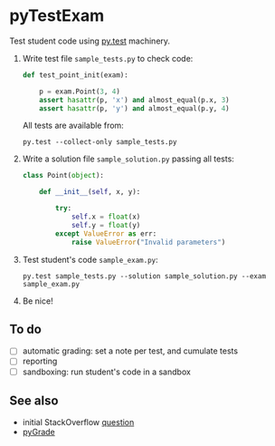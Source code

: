 pyTestExam
============

Test student code using [py.test](https://docs.pytest.org/) machinery.

1.  Write test file `sample_tests.py` to check code:

    ``` python
    def test_point_init(exam):

        p = exam.Point(3, 4)
        assert hasattr(p, 'x') and almost_equal(p.x, 3)
        assert hasattr(p, 'y') and almost_equal(p.y, 4)
    ```

    All tests are available from:

    ```
    py.test --collect-only sample_tests.py
    ```

2.  Write a solution file `sample_solution.py` passing all tests:

    ``` python
    class Point(object):

        def __init__(self, x, y):

            try:
                self.x = float(x)
                self.y = float(y)
            except ValueError as err:
                raise ValueError("Invalid parameters")
    ```

3.  Test student's code `sample_exam.py`:

    ```
    py.test sample_tests.py --solution sample_solution.py --exam sample_exam.py
    ```

4.  Be nice!

To do
------

- [ ] automatic grading: set a note per test, and cumulate tests
- [ ] reporting
- [ ] sandboxing: run student's code in a sandbox

See also
----------

* initial StackOverflow
  [question](https://stackoverflow.com/questions/27694679/use-pytest-to-test-and-grade-student-code)
* [pyGrade](https://github.com/tapilab/pygrade/blob/master/example/Example.ipynb)
